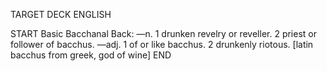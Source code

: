 TARGET DECK
ENGLISH

START
Basic
Bacchanal
Back: —n. 1 drunken revelry or reveller. 2 priest or follower of bacchus. —adj. 1 of or like bacchus. 2 drunkenly riotous. [latin bacchus from greek, god of wine]
END
